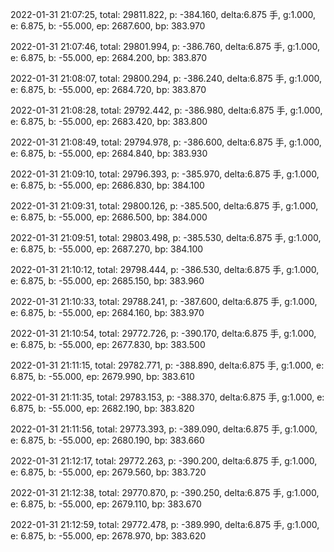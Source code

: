 2022-01-31 21:07:25, total: 29811.822, p: -384.160, delta:6.875 手, g:1.000, e: 6.875, b: -55.000, ep: 2687.600, bp: 383.970

2022-01-31 21:07:46, total: 29801.994, p: -386.760, delta:6.875 手, g:1.000, e: 6.875, b: -55.000, ep: 2684.200, bp: 383.870

2022-01-31 21:08:07, total: 29800.294, p: -386.240, delta:6.875 手, g:1.000, e: 6.875, b: -55.000, ep: 2684.720, bp: 383.870

2022-01-31 21:08:28, total: 29792.442, p: -386.980, delta:6.875 手, g:1.000, e: 6.875, b: -55.000, ep: 2683.420, bp: 383.800

2022-01-31 21:08:49, total: 29794.978, p: -386.600, delta:6.875 手, g:1.000, e: 6.875, b: -55.000, ep: 2684.840, bp: 383.930

2022-01-31 21:09:10, total: 29796.393, p: -385.970, delta:6.875 手, g:1.000, e: 6.875, b: -55.000, ep: 2686.830, bp: 384.100

2022-01-31 21:09:31, total: 29800.126, p: -385.500, delta:6.875 手, g:1.000, e: 6.875, b: -55.000, ep: 2686.500, bp: 384.000

2022-01-31 21:09:51, total: 29803.498, p: -385.530, delta:6.875 手, g:1.000, e: 6.875, b: -55.000, ep: 2687.270, bp: 384.100

2022-01-31 21:10:12, total: 29798.444, p: -386.530, delta:6.875 手, g:1.000, e: 6.875, b: -55.000, ep: 2685.150, bp: 383.960

2022-01-31 21:10:33, total: 29788.241, p: -387.600, delta:6.875 手, g:1.000, e: 6.875, b: -55.000, ep: 2684.160, bp: 383.970

2022-01-31 21:10:54, total: 29772.726, p: -390.170, delta:6.875 手, g:1.000, e: 6.875, b: -55.000, ep: 2677.830, bp: 383.500

2022-01-31 21:11:15, total: 29782.771, p: -388.890, delta:6.875 手, g:1.000, e: 6.875, b: -55.000, ep: 2679.990, bp: 383.610

2022-01-31 21:11:35, total: 29783.153, p: -388.370, delta:6.875 手, g:1.000, e: 6.875, b: -55.000, ep: 2682.190, bp: 383.820

2022-01-31 21:11:56, total: 29773.393, p: -389.090, delta:6.875 手, g:1.000, e: 6.875, b: -55.000, ep: 2680.190, bp: 383.660

2022-01-31 21:12:17, total: 29772.263, p: -390.200, delta:6.875 手, g:1.000, e: 6.875, b: -55.000, ep: 2679.560, bp: 383.720

2022-01-31 21:12:38, total: 29770.870, p: -390.250, delta:6.875 手, g:1.000, e: 6.875, b: -55.000, ep: 2679.110, bp: 383.670

2022-01-31 21:12:59, total: 29772.478, p: -389.990, delta:6.875 手, g:1.000, e: 6.875, b: -55.000, ep: 2678.970, bp: 383.620